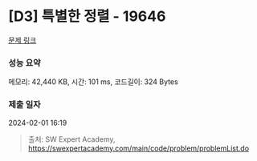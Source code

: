 # [D3] 특별한 정렬 - 19646 

[문제 링크](https://swexpertacademy.com/main/code/problem/problemDetail.do?contestProbId=AY1iFPZahycDFAWX) 

### 성능 요약

메모리: 42,440 KB, 시간: 101 ms, 코드길이: 324 Bytes

### 제출 일자

2024-02-01 16:19



> 출처: SW Expert Academy, https://swexpertacademy.com/main/code/problem/problemList.do